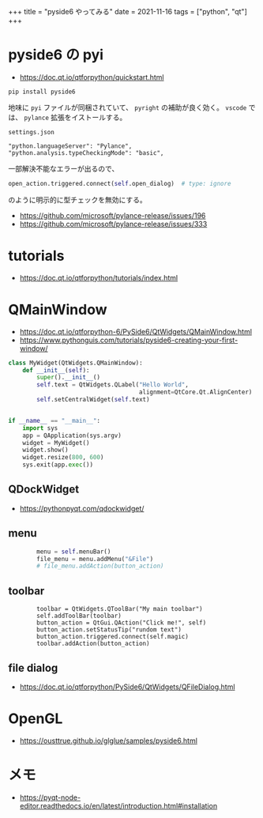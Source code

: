 +++
title = "pyside6 やってみる"
date = 2021-11-16
tags = ["python", "qt"]
+++

# pyside6 の pyi

* <https://doc.qt.io/qtforpython/quickstart.html>

`pip install pyside6`

地味に `pyi` ファイルが同梱されていて、 `pyright` の補助が良く効く。
`vscode` では、 `pylance` 拡張をイストールする。

`settings.json`
```
"python.languageServer": "Pylance",
"python.analysis.typeCheckingMode": "basic",
```

一部解決不能なエラーが出るので、

```python
open_action.triggered.connect(self.open_dialog)  # type: ignore
```

のように明示的に型チェックを無効にする。

* <https://github.com/microsoft/pylance-release/issues/196>
* <https://github.com/microsoft/pylance-release/issues/333>

# tutorials

* <https://doc.qt.io/qtforpython/tutorials/index.html>

# QMainWindow

* <https://doc.qt.io/qtforpython-6/PySide6/QtWidgets/QMainWindow.html>
* <https://www.pythonguis.com/tutorials/pyside6-creating-your-first-window/>


```python
class MyWidget(QtWidgets.QMainWindow):
    def __init__(self):
        super().__init__()
        self.text = QtWidgets.QLabel("Hello World",
                                     alignment=QtCore.Qt.AlignCenter)
        self.setCentralWidget(self.text)


if __name__ == "__main__":
    import sys
    app = QApplication(sys.argv)
    widget = MyWidget()
    widget.show()
    widget.resize(800, 600)
    sys.exit(app.exec())
```

## QDockWidget

* <https://pythonpyqt.com/qdockwidget/>

## menu

```python
        menu = self.menuBar()
        file_menu = menu.addMenu("&File")
        # file_menu.addAction(button_action)
```

## toolbar

```
        toolbar = QtWidgets.QToolBar("My main toolbar")
        self.addToolBar(toolbar)
        button_action = QtGui.QAction("Click me!", self)
        button_action.setStatusTip("rundom text")
        button_action.triggered.connect(self.magic)
        toolbar.addAction(button_action)
```

## file dialog

* <https://doc.qt.io/qtforpython/PySide6/QtWidgets/QFileDialog.html>

# OpenGL

* <https://ousttrue.github.io/glglue/samples/pyside6.html>


# メモ

* <https://pyqt-node-editor.readthedocs.io/en/latest/introduction.html#installation>

